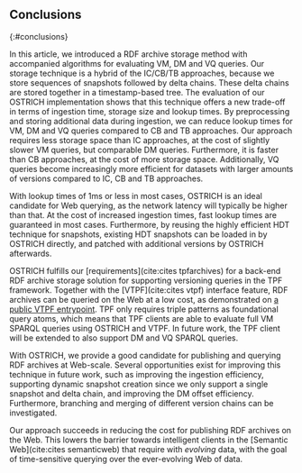 ## Conclusions
{:#conclusions}

In this article, we introduced a RDF archive storage method with accompanied algorithms for evaluating VM, DM and VQ queries.
Our storage technique is a hybrid of the IC/CB/TB approaches, because we store sequences of snapshots followed by delta chains.
These delta chains are stored together in a timestamp-based tree.
The evaluation of our OSTRICH implementation shows that this technique offers a new trade-off in terms of ingestion time, storage size and lookup times.
By preprocessing and storing additional data during ingestion, we can reduce lookup times for VM, DM and VQ queries compared to CB and TB approaches.
Our approach requires less storage space than IC approaches, at the cost of slightly slower VM queries, but comparable DM queries.
Furthermore, it is faster than CB approaches, at the cost of more storage space.
Additionally, VQ queries become increasingly more efficient for datasets with larger amounts of versions compared to IC, CB and TB approaches.

With lookup times of 1ms or less in most cases, OSTRICH is an ideal candidate for Web querying,
as the network latency will typically be higher than that.
At the cost of increased ingestion times, fast lookup times are guaranteed in most cases.
Furthermore, by reusing the highly efficient HDT technique for snapshots,
existing HDT snapshots can be loaded in by OSTRICH directly, and patched with additional versions by OSTRICH afterwards.

OSTRICH fulfills our [requirements](cite:cites tpfarchives) for a back-end RDF archive storage solution
for supporting versioning queries in the TPF framework.
Together with the [VTPF](cite:cites vtpf) interface feature, RDF archives can be queried on the Web at a low cost,
as demonstrated on [a public VTPF entrypoint](http://versioned.linkeddatafragments.org/bear).
TPF only requires triple patterns as foundational query atoms,
which means that TPF clients are able to evaluate full VM SPARQL queries using OSTRICH and VTPF.
In future work, the TPF client will be extended to also support DM and VQ SPARQL queries.

With OSTRICH, we provide a good candidate for publishing and querying RDF archives at Web-scale.
Several opportunities exist for improving this technique in future work,
such as improving the ingestion efficiency, supporting dynamic snapshot creation since we only support a single snapshot and delta chain,
and improving the DM offset efficiency.
Furthermore, branching and merging of different version chains can be investigated.

Our approach succeeds in reducing the cost for publishing RDF archives on the Web.
This lowers the barrier towards intelligent clients in the [Semantic Web](cite:cites semanticweb) that require with *evolving* data,
with the goal of time-sensitive querying over the ever-evolving Web of data.
